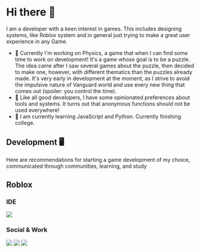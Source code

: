 # Hi there 👋
 
I am a developer with a keen interest in games. This includes designing systems, like Roblox system and in general just trying to make a great user experience in any Game.

* 🔭 Currently I'm working on Physics, a game that when I can find some time to work on development! It's a game whose goal is to be a puzzle. The idea came after I saw several games about the puzzle, then decided to make one, however, with different thematics than the puzzles already made. It's very early in development at the moment, as I strive to avoid the impulsive nature of Vanguard world and use every new thing that comes out (spoiler: you control the time).
* 💬 Like all good developers, I have some opinionated preferences about tools and systems. It turns out that anonymous functions should not be used everywhere!
* 🌱 I am currently learning JavaScript and Python. Currently finishing college.

## Development 🖥️

Here are recommendations for starting a game development of my choice, communicated through communities, learning, and study

## Roblox
### IDE
![](https://img.shields.io/badge/Visual_Studio_Code-0078D4?style=for-the-badge&logo=visual%20studio%20code&logoColor=white) 

### Social & Work
![](https://img.shields.io/badge/GitHub-100000?style=for-the-badge&logo=github&logoColor=white) ![](https://img.shields.io/badge/Discord-7289DA?style=for-the-badge&logo=discord&logoColor=white) ![](https://aleen42.github.io/badges/src/reddit.svg)

